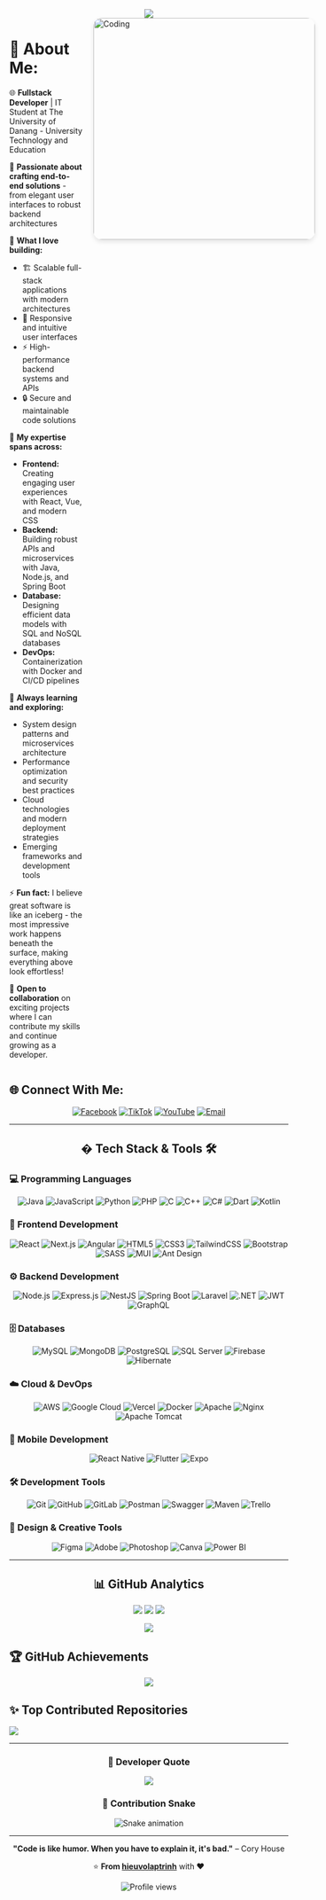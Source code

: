<div align="center">
  <img src="https://readme-typing-svg.herokuapp.com/?font=Righteous&size=35&center=true&vCenter=true&width=500&height=70&duration=4000&lines=Hi+There!+👋;+I'm+Vo+Nguyen+Dai+Hieu!;" />
</div>

<div style="display: flex; align-items: flex-start; gap: 20px;">
  <div style="flex: 1;">
    
# 💫 About Me:

🌐 **Fullstack Developer** | IT Student at The University of Danang - University Technology and Education

🎯 **Passionate about crafting end-to-end solutions** - from elegant user interfaces to robust backend architectures

🚀 **What I love building:**

- 🏗️ Scalable full-stack applications with modern architectures
- 🎨 Responsive and intuitive user interfaces
- ⚡ High-performance backend systems and APIs
- 🔒 Secure and maintainable code solutions

🤝 **My expertise spans across:**

- **Frontend:** Creating engaging user experiences with React, Vue, and modern CSS
- **Backend:** Building robust APIs and microservices with Java, Node.js, and Spring Boot
- **Database:** Designing efficient data models with SQL and NoSQL databases
- **DevOps:** Containerization with Docker and CI/CD pipelines

🌱 **Always learning and exploring:**

- System design patterns and microservices architecture
- Performance optimization and security best practices
- Cloud technologies and modern deployment strategies
- Emerging frameworks and development tools

⚡ **Fun fact:** I believe great software is like an iceberg - the most impressive work happens beneath the surface, making everything above look effortless!

📩 **Open to collaboration** on exciting projects where I can contribute my skills and continue growing as a developer.

  </div>
  
  <div style="flex: 0 0 400px;">
    <img alt="Coding" width="400" style="border-radius: 15px; box-shadow: 0 4px 8px rgba(0,0,0,0.1);" src="https://cdn.dribbble.com/users/1162077/screenshots/3848914/programmer.gif"/>
  </div>
</div>

## 🌐 Connect With Me:

<div align="center">
  
[![Facebook](https://img.shields.io/badge/Facebook-%231877F2.svg?style=for-the-badge&logo=Facebook&logoColor=white)](https://www.facebook.com/HieuVo.trumut)
[![TikTok](https://img.shields.io/badge/TikTok-%23000000.svg?style=for-the-badge&logo=TikTok&logoColor=white)](https://tiktok.com/@https://www.tiktok.com/@hieu_vo05?is_from_webapp=1&sender_device=pc)
[![YouTube](https://img.shields.io/badge/YouTube-%23FF0000.svg?style=for-the-badge&logo=YouTube&logoColor=white)](https://youtube.com/@https://www.youtube.com/@hieuvoiuem)
[![Email](https://img.shields.io/badge/Gmail-D14836?style=for-the-badge&logo=gmail&logoColor=white)](mailto:vndhieuak@gmail.com)

</div>

---

<h2 align="center">� Tech Stack & Tools 🛠</h2>

### 💻 Programming Languages

<div align="center">
  <img src="https://img.shields.io/badge/Java-%23ED8B00.svg?style=for-the-badge&logo=openjdk&logoColor=white" alt="Java">
  <img src="https://img.shields.io/badge/JavaScript-%23323330.svg?style=for-the-badge&logo=javascript&logoColor=%23F7DF1E" alt="JavaScript">
  <img src="https://img.shields.io/badge/Python-3670A0?style=for-the-badge&logo=python&logoColor=ffdd54" alt="Python">
  <img src="https://img.shields.io/badge/PHP-%23777BB4.svg?style=for-the-badge&logo=php&logoColor=white" alt="PHP">
  <img src="https://img.shields.io/badge/C-%2300599C.svg?style=for-the-badge&logo=c&logoColor=white" alt="C">
  <img src="https://img.shields.io/badge/C++-%2300599C.svg?style=for-the-badge&logo=c%2B%2B&logoColor=white" alt="C++">
  <img src="https://img.shields.io/badge/C%23-%23239120.svg?style=for-the-badge&logo=csharp&logoColor=white" alt="C#">
  <img src="https://img.shields.io/badge/Dart-%230175C2.svg?style=for-the-badge&logo=dart&logoColor=white" alt="Dart">
  <img src="https://img.shields.io/badge/Kotlin-%237F52FF.svg?style=for-the-badge&logo=kotlin&logoColor=white" alt="Kotlin">
</div>

### 🎨 Frontend Development

<div align="center">
  <img src="https://img.shields.io/badge/React-%2320232a.svg?style=for-the-badge&logo=react&logoColor=%2361DAFB" alt="React">
  <img src="https://img.shields.io/badge/Next.js-black?style=for-the-badge&logo=next.js&logoColor=white" alt="Next.js">
  <img src="https://img.shields.io/badge/Angular-%23DD0031.svg?style=for-the-badge&logo=angular&logoColor=white" alt="Angular">
  <img src="https://img.shields.io/badge/HTML5-%23E34F26.svg?style=for-the-badge&logo=html5&logoColor=white" alt="HTML5">
  <img src="https://img.shields.io/badge/CSS3-%231572B6.svg?style=for-the-badge&logo=css3&logoColor=white" alt="CSS3">
  <img src="https://img.shields.io/badge/TailwindCSS-%2338B2AC.svg?style=for-the-badge&logo=tailwind-css&logoColor=white" alt="TailwindCSS">
  <img src="https://img.shields.io/badge/Bootstrap-%238511FA.svg?style=for-the-badge&logo=bootstrap&logoColor=white" alt="Bootstrap">
  <img src="https://img.shields.io/badge/SASS-hotpink.svg?style=for-the-badge&logo=SASS&logoColor=white" alt="SASS">
  <img src="https://img.shields.io/badge/MUI-%230081CB.svg?style=for-the-badge&logo=mui&logoColor=white" alt="MUI">
  <img src="https://img.shields.io/badge/-AntDesign-%230170FE?style=for-the-badge&logo=ant-design&logoColor=white" alt="Ant Design">
</div>

### ⚙️ Backend Development

<div align="center">
  <img src="https://img.shields.io/badge/Node.js-6DA55F?style=for-the-badge&logo=node.js&logoColor=white" alt="Node.js">
  <img src="https://img.shields.io/badge/Express.js-%23404d59.svg?style=for-the-badge&logo=express&logoColor=%2361DAFB" alt="Express.js">
  <img src="https://img.shields.io/badge/NestJS-%23E0234E.svg?style=for-the-badge&logo=nestjs&logoColor=white" alt="NestJS">
  <img src="https://img.shields.io/badge/Spring_Boot-F2F4F9?style=for-the-badge&logo=spring-boot" alt="Spring Boot">
  <img src="https://img.shields.io/badge/Laravel-%23FF2D20.svg?style=for-the-badge&logo=laravel&logoColor=white" alt="Laravel">
  <img src="https://img.shields.io/badge/.NET-5C2D91?style=for-the-badge&logo=.net&logoColor=white" alt=".NET">
  <img src="https://img.shields.io/badge/JWT-black?style=for-the-badge&logo=JSON%20web%20tokens" alt="JWT">
  <img src="https://img.shields.io/badge/-GraphQL-E10098?style=for-the-badge&logo=graphql&logoColor=white" alt="GraphQL">
</div>

### 🗄️ Databases

<div align="center">
  <img src="https://img.shields.io/badge/MySQL-4479A1.svg?style=for-the-badge&logo=mysql&logoColor=white" alt="MySQL">
  <img src="https://img.shields.io/badge/MongoDB-%234ea94b.svg?style=for-the-badge&logo=mongodb&logoColor=white" alt="MongoDB">
  <img src="https://img.shields.io/badge/PostgreSQL-%23316192.svg?style=for-the-badge&logo=postgresql&logoColor=white" alt="PostgreSQL">
  <img src="https://img.shields.io/badge/Microsoft%20SQL%20Server-CC2927?style=for-the-badge&logo=microsoft%20sql%20server&logoColor=white" alt="SQL Server">
  <img src="https://img.shields.io/badge/Firebase-a08021?style=for-the-badge&logo=firebase&logoColor=ffcd34" alt="Firebase">
  <img src="https://img.shields.io/badge/Hibernate-59666C?style=for-the-badge&logo=Hibernate&logoColor=white" alt="Hibernate">
</div>

### ☁️ Cloud & DevOps

<div align="center">
  <img src="https://img.shields.io/badge/AWS-%23FF9900.svg?style=for-the-badge&logo=amazon-aws&logoColor=white" alt="AWS">
  <img src="https://img.shields.io/badge/Google_Cloud-%234285F4.svg?style=for-the-badge&logo=google-cloud&logoColor=white" alt="Google Cloud">
  <img src="https://img.shields.io/badge/Vercel-%23000000.svg?style=for-the-badge&logo=vercel&logoColor=white" alt="Vercel">
  <img src="https://img.shields.io/badge/Docker-%230db7ed.svg?style=for-the-badge&logo=docker&logoColor=white" alt="Docker">
  <img src="https://img.shields.io/badge/Apache-%23D42029.svg?style=for-the-badge&logo=apache&logoColor=white" alt="Apache">
  <img src="https://img.shields.io/badge/Nginx-%23009639.svg?style=for-the-badge&logo=nginx&logoColor=white" alt="Nginx">
  <img src="https://img.shields.io/badge/Apache%20Tomcat-%23F8DC75.svg?style=for-the-badge&logo=apache-tomcat&logoColor=black" alt="Apache Tomcat">
</div>

### 📱 Mobile Development

<div align="center">
  <img src="https://img.shields.io/badge/React_Native-%2320232a.svg?style=for-the-badge&logo=react&logoColor=%2361DAFB" alt="React Native">
  <img src="https://img.shields.io/badge/Flutter-%2302569B.svg?style=for-the-badge&logo=Flutter&logoColor=white" alt="Flutter">
  <img src="https://img.shields.io/badge/Expo-1C1E24?style=for-the-badge&logo=expo&logoColor=#D04A37" alt="Expo">
</div>

### 🛠️ Development Tools

<div align="center">
  <img src="https://img.shields.io/badge/Git-%23F05033.svg?style=for-the-badge&logo=git&logoColor=white" alt="Git">
  <img src="https://img.shields.io/badge/GitHub-%23121011.svg?style=for-the-badge&logo=github&logoColor=white" alt="GitHub">
  <img src="https://img.shields.io/badge/GitLab-%23181717.svg?style=for-the-badge&logo=gitlab&logoColor=white" alt="GitLab">
  <img src="https://img.shields.io/badge/Postman-FF6C37?style=for-the-badge&logo=postman&logoColor=white" alt="Postman">
  <img src="https://img.shields.io/badge/-Swagger-%23Clojure?style=for-the-badge&logo=swagger&logoColor=white" alt="Swagger">
  <img src="https://img.shields.io/badge/Apache%20Maven-C71A36?style=for-the-badge&logo=Apache%20Maven&logoColor=white" alt="Maven">
  <img src="https://img.shields.io/badge/Trello-%23026AA7.svg?style=for-the-badge&logo=Trello&logoColor=white" alt="Trello">
</div>

### 🎨 Design & Creative Tools

<div align="center">
  <img src="https://img.shields.io/badge/Figma-%23F24E1E.svg?style=for-the-badge&logo=figma&logoColor=white" alt="Figma">
  <img src="https://img.shields.io/badge/Adobe-%23FF0000.svg?style=for-the-badge&logo=adobe&logoColor=white" alt="Adobe">
  <img src="https://img.shields.io/badge/Adobe%20Photoshop-%2331A8FF.svg?style=for-the-badge&logo=adobe%20photoshop&logoColor=white" alt="Photoshop">
  <img src="https://img.shields.io/badge/Canva-%2300C4CC.svg?style=for-the-badge&logo=Canva&logoColor=white" alt="Canva">
  <img src="https://img.shields.io/badge/Power_BI-F2C811?style=for-the-badge&logo=powerbi&logoColor=black" alt="Power BI">
</div>

---

<h2 align="center">📊 GitHub Analytics</h2>

<div align="center">
  
![](https://github-readme-stats.vercel.app/api?username=hieuvolaptrinh&theme=tokyonight&hide_border=true&include_all_commits=true&count_private=true)
![](https://github-readme-streak-stats.herokuapp.com/?user=hieuvolaptrinh&theme=tokyonight&hide_border=true)
![](https://github-readme-stats.vercel.app/api/top-langs/?username=hieuvolaptrinh&theme=tokyonight&hide_border=true&include_all_commits=true&count_private=true&layout=compact)

</div>

<div align="center">
  <img src="https://github-readme-activity-graph.vercel.app/graph?username=hieuvolaptrinh&theme=tokyo-night&hide_border=true" />
</div>

## 🏆 GitHub Achievements

<div align="center">
  
![](https://github-profile-trophy.vercel.app/?username=hieuvolaptrinh&theme=tokyonight&no-frame=true&no-bg=false&margin-w=4)

</div>

## ✨ Top Contributed Repositories

![](https://github-contributor-stats.vercel.app/api?username=hieuvolaptrinh&limit=5&theme=tokyonight&combine_all_yearly_contributions=true)

---

<div align="center">
  
### 💭 Developer Quote
  
![](https://quotes-github-readme.vercel.app/api?type=horizontal&theme=tokyonight)

### 🐍 Contribution Snake

![Snake animation](https://github.com/hieuvolaptrinh/hieuvolaptrinh/blob/output/github-contribution-grid-snake.svg)

</div>

---

<div align="center">
  
**"Code is like humor. When you have to explain it, it's bad."** – Cory House

⭐️ **From [hieuvolaptrinh](https://github.com/hieuvolaptrinh)** with ❤️

<img src="https://komarev.com/ghpvc/?username=hieuvolaptrinh&style=for-the-badge&color=blueviolet" alt="Profile views" />

</div>
